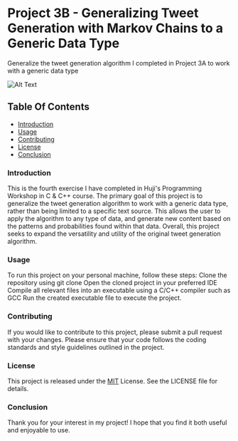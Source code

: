 # Project 3B - Generalizing Tweet Generation with Markov Chains to a Generic Data Type
Generalize the tweet generation algorithm I completed in Project 3A to work with a generic data type

![Alt Text](https://media2.giphy.com/media/3o6ZsV3A5DdPm0e5bO/giphy.gif?cid=ecf05e47koly26cj6s17xo11h5lxtqvfepdum3p7avw8sr5d&rid=giphy.gif&ct=g)

## Table Of Contents
- [Introduction](#introduction)
- [Usage](#usage)
- [Contributing](#contributing)
- [License](#license)
- [Conclusion](#conclusion)

### Introduction
This is the fourth exercise I have completed in Huji's Programming Workshop in C & C++ course.
The primary goal of this project is to generalize the tweet generation algorithm to work with a generic data type, rather than being limited to a specific text source. This allows the user to apply the algorithm to any type of data, and generate new content based on the patterns and probabilities found within that data. Overall, this project seeks to expand the versatility and utility of the original tweet generation algorithm.
### Usage
To run this project on your personal machine, follow these steps:
Clone the repository using git clone <url>
Open the cloned project in your preferred IDE
Compile all relevant files into an executable using a C/C++ compiler such as GCC
Run the created executable file to execute the project.

### Contributing
If you would like to contribute to this project, please submit a pull request with your changes. 
Please ensure that your code follows the coding standards and style guidelines outlined in the project.

### License
This project is released under the [MIT](https://choosealicense.com/licenses/mit/) License. See the LICENSE file for details.

### Conclusion
Thank you for your interest in my project! I hope that you find it both useful and enjoyable to use.

